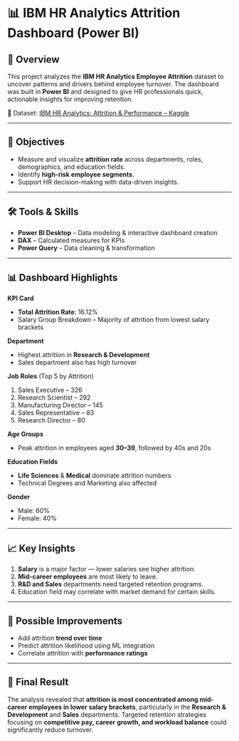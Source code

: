 # 📊 IBM HR Analytics Attrition Dashboard (Power BI)

## 📌 Overview

This project analyzes the **IBM HR Analytics Employee Attrition** dataset to uncover patterns and drivers behind employee turnover.
The dashboard was built in **Power BI** and designed to give HR professionals quick, actionable insights for improving retention.

📂 Dataset: [IBM HR Analytics: Attrition & Performance – Kaggle](https://www.kaggle.com/datasets/pavansubhasht/ibm-hr-analytics-attrition-dataset)

---

## 🎯 Objectives

* Measure and visualize **attrition rate** across departments, roles, demographics, and education fields.
* Identify **high-risk employee segments**.
* Support HR decision-making with data-driven insights.

---

## 🛠 Tools & Skills

* **Power BI Desktop** – Data modeling & interactive dashboard creation
* **DAX** – Calculated measures for KPIs
* **Power Query** – Data cleaning & transformation

---

## 📊 Dashboard Highlights

**KPI Card**

* **Total Attrition Rate**: 16.12%
* Salary Group Breakdown – Majority of attrition from lowest salary brackets

**Department**

* Highest attrition in **Research & Development**
* Sales department also has high turnover

**Job Roles** (Top 5 by Attrition)

1. Sales Executive – 326
2. Research Scientist – 292
3. Manufacturing Director – 145
4. Sales Representative – 83
5. Research Director – 80

**Age Groups**

* Peak attrition in employees aged **30–39**, followed by 40s and 20s

**Education Fields**

* **Life Sciences** & **Medical** dominate attrition numbers
* Technical Degrees and Marketing also affected

**Gender**

* Male: 60%
* Female: 40%

---

## 📈 Key Insights

1. **Salary** is a major factor — lower salaries see higher attrition.
2. **Mid-career employees** are most likely to leave.
3. **R\&D and Sales** departments need targeted retention programs.
4. Education field may correlate with market demand for certain skills.

---

## 🔮 Possible Improvements

* Add attrition **trend over time**
* Predict attrition likelihood using ML integration
* Correlate attrition with **performance ratings**

---

## 📝 Final Result

The analysis revealed that **attrition is most concentrated among mid-career employees in lower salary brackets**, particularly in the **Research & Development** and **Sales** departments. Targeted retention strategies focusing on **competitive pay, career growth, and workload balance** could significantly reduce turnover.

